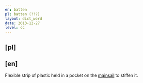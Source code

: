 ```yaml
---
en: batten
pl: batten (???)
layout: dict_word
date: 2013-12-27
level: cc
---
```


[pl]
----



[en]
----
Flexible strip of plastic held in a pocket on the [mainsail](/dic/yacht-parts/sails/mainsail) to stiffen it.